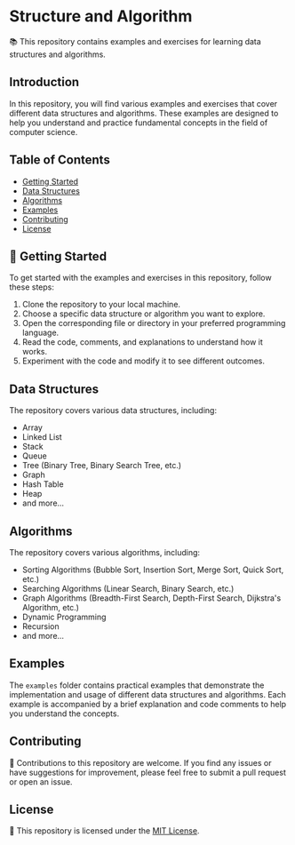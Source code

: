 # Structure and Algorithm

📚 This repository contains examples and exercises for learning data structures and algorithms.

## Introduction

In this repository, you will find various examples and exercises that cover different data structures and algorithms. These examples are designed to help you understand and practice fundamental concepts in the field of computer science.

## Table of Contents

- [Getting Started](#-getting-started)
- [Data Structures](#-data-structures)
- [Algorithms](#-algorithms)
- [Examples](#-examples)
- [Contributing](#-contributing)
- [License](#-license)

## 🚀 Getting Started

To get started with the examples and exercises in this repository, follow these steps:

1. Clone the repository to your local machine.
2. Choose a specific data structure or algorithm you want to explore.
3. Open the corresponding file or directory in your preferred programming language.
4. Read the code, comments, and explanations to understand how it works.
5. Experiment with the code and modify it to see different outcomes.

## Data Structures

The repository covers various data structures, including:

- Array
- Linked List
- Stack
- Queue
- Tree (Binary Tree, Binary Search Tree, etc.)
- Graph
- Hash Table
- Heap
- and more...

## Algorithms

The repository covers various algorithms, including:

- Sorting Algorithms (Bubble Sort, Insertion Sort, Merge Sort, Quick Sort, etc.)
- Searching Algorithms (Linear Search, Binary Search, etc.)
- Graph Algorithms (Breadth-First Search, Depth-First Search, Dijkstra's Algorithm, etc.)
- Dynamic Programming
- Recursion
- and more...

## Examples

The `examples` folder contains practical examples that demonstrate the implementation and usage of different data structures and algorithms. Each example is accompanied by a brief explanation and code comments to help you understand the concepts.

## Contributing

🤝 Contributions to this repository are welcome. If you find any issues or have suggestions for improvement, please feel free to submit a pull request or open an issue.

## License

📝 This repository is licensed under the [MIT License](LICENSE).
